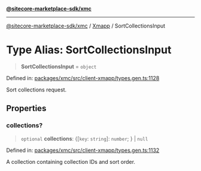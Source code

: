 [**@sitecore-marketplace-sdk/xmc**](../../../../README.md)

***

[@sitecore-marketplace-sdk/xmc](../../../../README.md) / [Xmapp](../README.md) / SortCollectionsInput

# Type Alias: SortCollectionsInput

> **SortCollectionsInput** = `object`

Defined in: [packages/xmc/src/client-xmapp/types.gen.ts:1128](https://github.com/Sitecore/marketplace-sdk/blob/047115917e8843232ba2a4ba284b67585698b1c5/packages/xmc/src/client-xmapp/types.gen.ts#L1128)

Sort collections request.

## Properties

### collections?

> `optional` **collections**: \{[`key`: `string`]: `number`; \} \| `null`

Defined in: [packages/xmc/src/client-xmapp/types.gen.ts:1132](https://github.com/Sitecore/marketplace-sdk/blob/047115917e8843232ba2a4ba284b67585698b1c5/packages/xmc/src/client-xmapp/types.gen.ts#L1132)

A collection containing collection IDs and sort order.
